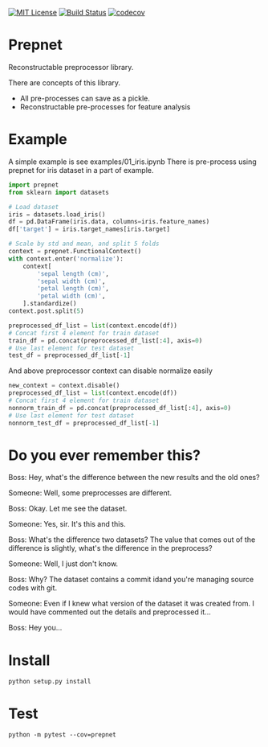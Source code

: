 [![MIT License](https://img.shields.io/badge/license-MIT-blue.svg?style=flat)](LICENSE)
[![Build Status](https://travis-ci.org/elda27/prepnet.svg?branch=master)](https://travis-ci.org/elda27/prepnet)
[![codecov](https://codecov.io/gh/elda27/prepnet/branch/master/graph/badge.svg)](https://codecov.io/gh/elda27/prepnet)

# Prepnet
Reconstructable preprocessor library.

There are concepts of this library.
- All pre-processes can save as a pickle.
- Reconstructable pre-processes for feature analysis

# Example
A simple example is see examples/01_iris.ipynb
There is pre-process using prepnet for iris dataset in a part of example.

```python
import prepnet 
from sklearn import datasets

# Load dataset
iris = datasets.load_iris()
df = pd.DataFrame(iris.data, columns=iris.feature_names)
df['target'] = iris.target_names[iris.target]

# Scale by std and mean, and split 5 folds
context = prepnet.FunctionalContext()
with context.enter('normalize'):
    context[
        'sepal length (cm)',
        'sepal width (cm)',
        'petal length (cm)',
        'petal width (cm)',
    ].standardize()
context.post.split(5)

preprocessed_df_list = list(context.encode(df))
# Concat first 4 element for train dataset
train_df = pd.concat(preprocessed_df_list[:4], axis=0) 
# Use last element for test dataset
test_df = preprocessed_df_list[-1]
```

And above preprocessor context can disable normalize easily

```python
new_context = context.disable()
preprocessed_df_list = list(context.encode(df))
# Concat first 4 element for train dataset
nonnorm_train_df = pd.concat(preprocessed_df_list[:4], axis=0) 
# Use last element for test dataset
nonnorm_test_df = preprocessed_df_list[-1]
```

# Do you ever remember this?
Boss: Hey, what's the difference between the new results and the old ones?

Someone: Well, some preprocesses are different.

Boss: Okay. Let me see the dataset.

Someone: Yes, sir. It's this and this.

Boss: What's the difference two datasets? The value that comes out of the difference is slightly, what's the difference in the preprocess?

Someone: Well, I just don't know.

Boss: Why? The dataset contains a commit idand you're managing source codes with git.

Someone: Even if I knew what version of the dataset it was created from. I would have commented out the details and preprocessed it...

Boss: Hey you...

# Install
```shell
python setup.py install
```

# Test
```shell
python -m pytest --cov=prepnet
```
